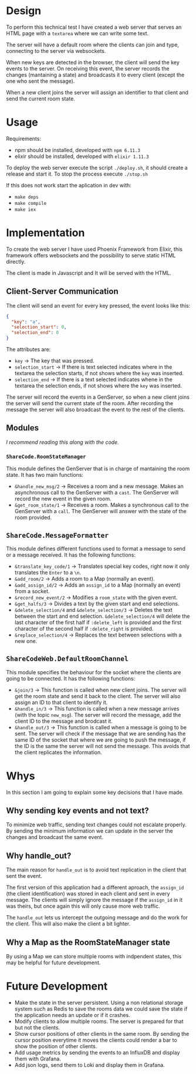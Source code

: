# Design

To perform this technical test I have created a web server that serves an HTML page with a `textarea` where we can write some text.

The server will have a default room where the clients can join and type, connecting to the server via websockets.

When new keys are detected in the browser, the client will send the key events to the server. On receiving this event, the server records the changes (mantaining a state) and broadcasts it to every client (except the one who sent the message).

When a new client joins the server will assign an identifier to that client and send the current room state.

# Usage

Requirements:
 - npm should be installed, developed with `npm 6.11.3`
 - elixir should be installed, developed with `elixir 1.11.3`

To deploy the web server execute the script `./deploy.sh`, it should create a release and start it. To stop the process execute `./stop.sh`

If this does not work start the aplication in dev with:
 - `make deps`
 - `make compile`
 - `make iex`

# Implementation

To create the web server I have used Phoenix Framework from Elixir, this framework offers websockets and the possibility to serve static HTML directly.

The client is made in Javascript and It will be served with the HTML.

## Client-Server Communication

The client will send an event for every key pressed, the event looks like this:

```json
{
  "key": "a",
  "selection_start": 0,
  "selection_end": 0
}
```

The attributes are:
 - `key` -> The key that was pressed.
 - `selection_start` -> If there is text selected indicates where in the textarea the selection starts, if not shows where the `key` was inserted.
 - `selection_end` -> If there is a text selected indicates whene in the textarea the selection ends, if not shows where the `key` was inserted.

The server will record the events in a GenServer, so when a new client joins the server will send the current state of the room. After recording the message the server will also broadcast the event to the rest of the clients.

## Modules

_I recommend reading this along with the code._

### `ShareCode.RoomStateManager`

This module defines the GenServer that is in charge of mantaining the room state. It has two main functions:
  - `&handle_new_msg/2` -> Receives a room and a new message. Makes an asynchronous call to the GenServer with a `cast`. The GenServer will record the new event in the given room.
  - `&get_room_state/1` -> Receives a room. Makes a synchronous call to the GenServer with a `call`. The GenServer will answer with the state of the room provided.

## `ShareCode.MessageFormatter`

This module defines different functions used to format a message to send or a message received. It has the following functions:
  - `&translate_key_code/1` -> Translates special key codes, right now it only translates the `Enter` to a `\n`.
  - `&add_room/2` -> Adds a room to a Map (normally an event).
  - `&add_assign_id/2` -> Adds an `assign_id` to a Map (normally an event) from a socket.
  - `&record_new_event/2` -> Modifies a `room_state` with the given event.
  - `&get_halfs/3` -> Divides a text by the given start and end selections.
  - `&delete_selection/4` and `&delete_selection/3` -> Deletes the text between the start and end selection. `&delete_selection/4` will delete the last character of the first half if `:delete_left` is provided and the first character of the second half if `:delete_right` is provided.
  - `&replace_selection/4` -> Replaces the text between selections with a new one.

## `ShareCodeWeb.DefaultRoomChannel`

This module specifies the behaviour for the socket where the clients are going to be connected. It has the following functions:
 - `&join/3` -> This function is called when new client joins. The server will get the room state and send it back to the client. The server will also assign an ID to that client to identify it.
 - `&handle_in/3` -> This function is called when a new message arrives (with the topic `new_msg`). The server will record the message, add the client ID to the message and brodcast it.
 - `&handle_out/3` -> This function is called when a message is going to be sent. The server will check if the message that we are sending has the same ID of the socket that where we are going to push the message, if the ID is the same the server will not send the message. This avoids that the client replicates the information.

# Whys

In this section I am going to explain some key decisions that I have made.

## Why sending key events and not text?

To minimize web traffic, sending text changes could not escalate properly. By sending the minimum information we can update in the server the changes and broadcast the same event.

## Why handle_out?

The main reason for `handle_out` is to avoid text replication in the client that sent the event.

The first version of this application had a different aproach, the `assign_id` (the client identification) was stored in each client and sent in every message. The clients will simply ignore the message if the `assign_id` in it was theirs, but once again this will only cause more web traffic.

The `handle_out` lets us intercept the outgoing message and do the work for the client. This will also make the client a bit lighter.

## Why a Map as the RoomStateManager state

By using a Map we can store multiple rooms with indpendent states, this may be helpful for future development.

# Future Development

- Make the state in the server persistent. Using a non relational storage system such as Redis to save the rooms data we could save the state if the application needs an update or if it crashes.
- Modify clients to allow multiple rooms. The server is prepared for that but not the clients.
- Show cursor positions of other clients in the same room. By sending the cursor position everytime it moves the clients could render a bar to show the position of other clients.
- Add usage metrics by sending the events to an InfluxDB and display them with Grafana.
- Add json logs, send them to Loki and display them in Grafana.
